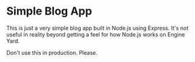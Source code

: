 # Simple Blog App

This is just a very simple blog app built in Node.js using Express. It's not useful in reality beyond getting a feel for how Node.js works on Engine Yard.

Don't use this in production. Please.